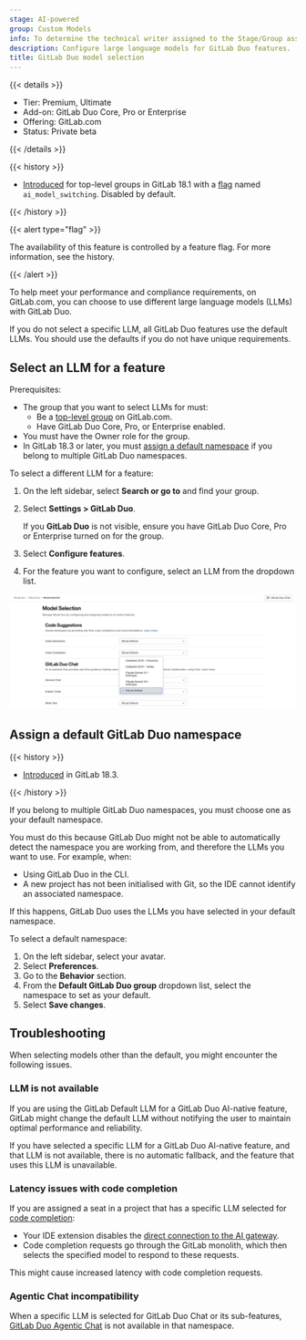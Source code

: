 ```yaml
---
stage: AI-powered
group: Custom Models
info: To determine the technical writer assigned to the Stage/Group associated with this page, see https://handbook.gitlab.com/handbook/product/ux/technical-writing/#assignments
description: Configure large language models for GitLab Duo features.
title: GitLab Duo model selection
---
```


{{< details >}}

- Tier: Premium, Ultimate
- Add-on: GitLab Duo Core, Pro or Enterprise
- Offering: GitLab.com
- Status: Private beta

{{< /details >}}

{{< history >}}

- [Introduced](https://gitlab.com/groups/gitlab-org/-/epics/17570) for top-level groups in GitLab 18.1 with a [flag](../../administration/feature_flags/_index.md) named `ai_model_switching`. Disabled by default.

{{< /history >}}

{{< alert type="flag" >}}

The availability of this feature is controlled by a feature flag.
For more information, see the history.

{{< /alert >}}

To help meet your performance and compliance requirements,
on GitLab.com, you can choose to use different large language models (LLMs) with GitLab Duo.

If you do not select a specific LLM, all GitLab Duo features use the default LLMs.
You should use the defaults if you do not have unique requirements.

## Select an LLM for a feature

Prerequisites:

- The group that you want to select LLMs for must:
  - Be a [top-level group](../group/_index.md#group-hierarchy) on GitLab.com.
  - Have GitLab Duo Core, Pro, or Enterprise enabled.
- You must have the Owner role for the group.
- In GitLab 18.3 or later, you must [assign a default namespace](#assign-a-default-gitlab-duo-namespace) if you belong to multiple GitLab Duo namespaces.

To select a different LLM for a feature:

1. On the left sidebar, select **Search or go to** and find your group.
1. Select **Settings > GitLab Duo**.

   If you **GitLab Duo** is not visible, ensure you have GitLab Duo Core, Pro or Enterprise turned on for the group.
1. Select **Configure features**.
1. For the feature you want to configure, select an LLM from the dropdown list.

![The GitLab UI for selecting a model.](img/configure_model_selections_v18_1.png)

## Assign a default GitLab Duo namespace

{{< history >}}

- [Introduced](https://gitlab.com/gitlab-org/gitlab/-/issues/552081) in GitLab 18.3.

{{< /history >}}

If you belong to multiple GitLab Duo namespaces, you must choose one as your default namespace.

You must do this because GitLab Duo might not be able to automatically detect the namespace you are working from, and therefore the LLMs you want to use. For example, when:

- Using GitLab Duo in the CLI.
- A new project has not been initialised with Git, so the IDE cannot identify an associated namespace.

If this happens, GitLab Duo uses the LLMs you have selected in your default namespace.

To select a default namespace:

1. On the left sidebar, select your avatar.
1. Select **Preferences**.
1. Go to the **Behavior** section.
1. From the **Default GitLab Duo group** dropdown list, select the namespace to set as your default.
1. Select **Save changes**.

## Troubleshooting

When selecting models other than the default, you might encounter the following issues.

### LLM is not available

If you are using the GitLab Default LLM for a GitLab Duo AI-native feature, GitLab might change the default LLM without notifying the user to maintain optimal performance and reliability.

If you have selected a specific LLM for a GitLab Duo AI-native feature, and that LLM is not available, there is no automatic fallback, and the feature that uses this LLM is unavailable.

### Latency issues with code completion

If you are assigned a seat in a project that has a specific LLM selected for [code completion](../project/repository/code_suggestions/_index.md#code-completion-and-generation):

- Your IDE extension disables the [direct connection to the AI gateway](gateway.md#region-support).
- Code completion requests go through the GitLab monolith, which then selects the specified model to respond to these requests.

This might cause increased latency with code completion requests.

### Agentic Chat incompatibility

When a specific LLM is selected for GitLab Duo Chat or its sub-features, [GitLab Duo Agentic Chat](../gitlab_duo_chat/agentic_chat.md) is not available in that namespace.
